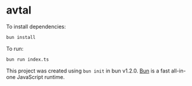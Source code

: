 # avtal

To install dependencies:

```bash
bun install
```

To run:

```bash
bun run index.ts
```

This project was created using `bun init` in bun v1.2.0. [Bun](https://bun.sh) is a fast all-in-one JavaScript runtime.
